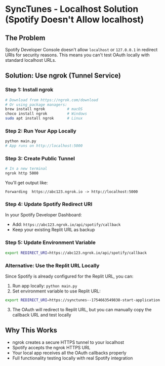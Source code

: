# SyncTunes - Localhost Solution (Spotify Doesn't Allow localhost)

## The Problem
Spotify Developer Console doesn't allow `localhost` or `127.0.0.1` in redirect URIs for security reasons. This means you can't test OAuth locally with standard localhost URLs.

## Solution: Use ngrok (Tunnel Service)

### Step 1: Install ngrok
```bash
# Download from https://ngrok.com/download
# Or using package managers:
brew install ngrok          # macOS
choco install ngrok         # Windows
sudo apt install ngrok      # Linux
```

### Step 2: Run Your App Locally
```bash
python main.py
# App runs on http://localhost:5000
```

### Step 3: Create Public Tunnel
```bash
# In a new terminal
ngrok http 5000
```

You'll get output like:
```
Forwarding  https://abc123.ngrok.io -> http://localhost:5000
```

### Step 4: Update Spotify Redirect URI
In your Spotify Developer Dashboard:
- Add: `https://abc123.ngrok.io/api/spotify/callback`
- Keep your existing Replit URL as backup

### Step 5: Update Environment Variable
```bash
export REDIRECT_URI=https://abc123.ngrok.io/api/spotify/callback
```

### Alternative: Use the Replit URL Locally
Since Spotify is already configured for the Replit URL, you can:

1. Run app locally: `python main.py`
2. Set environment variable to use Replit URL:
```bash
export REDIRECT_URI=https://synctunes--1754663549838-start-application.replit.app/api/spotify/callback
```
3. The OAuth will redirect to Replit URL, but you can manually copy the callback URL and test locally

## Why This Works
- ngrok creates a secure HTTPS tunnel to your localhost
- Spotify accepts the ngrok HTTPS URL
- Your local app receives all the OAuth callbacks properly
- Full functionality testing locally with real Spotify integration